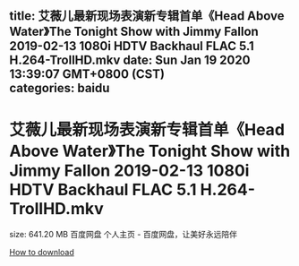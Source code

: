 
title: 艾薇儿最新现场表演新专辑首单《Head Above Water》The Tonight Show with Jimmy Fallon 2019-02-13 1080i HDTV Backhaul FLAC 5.1 H.264-TrollHD.mkv
date: Sun Jan 19 2020 13:39:07 GMT+0800 (CST)    
categories: baidu
---

# 艾薇儿最新现场表演新专辑首单《Head Above Water》The Tonight Show with Jimmy Fallon 2019-02-13 1080i HDTV Backhaul FLAC 5.1 H.264-TrollHD.mkv
size: 641.20 MB
 百度网盘 个人主页 - 百度网盘，让美好永远陪伴
 

[How to download](https://bpcam.bemobtrk.com/go/2ceec3aa-1ca2-46d6-b9ff-aaa5c184517c?jno=1731)